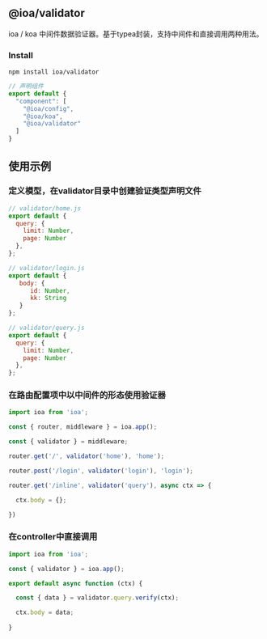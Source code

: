 ## @ioa/validator

ioa / koa 中间件数据验证器。基于typea封装，支持中间件和直接调用两种用法。

### Install

```
npm install ioa/validator
```

```js
// 声明组件
export default {
  "component": [
    "@ioa/config",
    "@ioa/koa",
    "@ioa/validator"
  ]
}
```

## 使用示例

### 定义模型，在validator目录中创建验证类型声明文件

```js
// validator/home.js
export default {
  query: {
    limit: Number,
    page: Number
  },
};

// validator/login.js
export default {
   body: {
      id: Number,
      kk: String
   }
};

// validator/query.js
export default {
  query: {
    limit: Number,
    page: Number
  },
};
```

### 在路由配置项中以中间件的形态使用验证器

```js
import ioa from 'ioa';

const { router, middleware } = ioa.app();

const { validator } = middleware;

router.get('/', validator('home'), 'home');

router.post('/login', validator('login'), 'login');

router.get('/inline', validator('query'), async ctx => {

  ctx.body = {};

})
```

### 在controller中直接调用

```js
import ioa from 'ioa';

const { validator } = ioa.app();

export default async function (ctx) {

  const { data } = validator.query.verify(ctx);

  ctx.body = data;
  
}
```